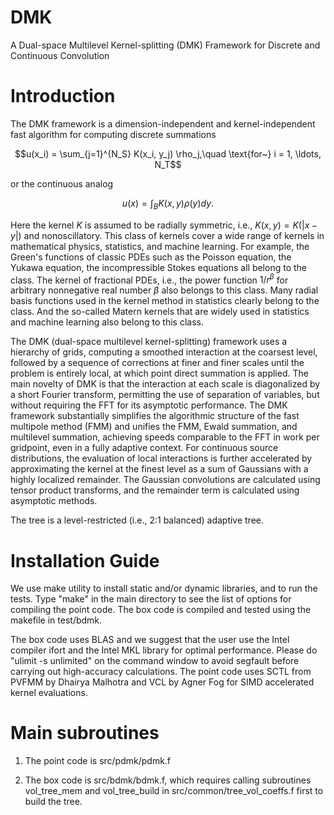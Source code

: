 # DMK
A Dual-space Multilevel Kernel-splitting (DMK) Framework for Discrete and Continuous Convolution

# Introduction

The DMK framework is a dimension-independent and kernel-independent fast algorithm for computing
discrete summations

$$u(x_i) = \sum_{j=1}^{N_S} K(x_i, y_j) \rho_j,\quad \text{for~} i = 1, \ldots, N_T$$

or the continuous analog

$$u(x) = \int_{B} K(x,y) \rho(y) dy.$$

Here the kernel $K$ is assumed to be radially symmetric, i.e., $K(x,y)=K(|x-y|)$ and
nonoscillatory. This class of kernels cover a wide range of kernels in mathematical physics,
statistics, and machine learning. For example, the Green's functions of classic PDEs such as the
Poisson equation, the Yukawa equation, the incompressible Stokes equations all belong to the
class. The kernel of fractional PDEs, i.e., the power function $1/r^\beta$ for arbitrary nonnegative
real number $\beta$ also belongs to this class. Many radial basis functions used in the kernel method
in statistics clearly belong to the class. And the so-called Matern kernels that are widely used in
statistics and machine learning also belong to this class.

The DMK (dual-space multilevel kernel-splitting) framework uses a hierarchy of grids, computing a
smoothed interaction at the coarsest level, followed by a sequence of corrections at finer and finer
scales until the problem is entirely local, at which point direct summation is applied. The main
novelty of DMK is that the interaction at each scale is diagonalized by a short Fourier transform,
permitting the use of separation of variables, but without requiring the FFT for its asymptotic
performance. The DMK framework substantially simplifies the algorithmic structure of the fast
multipole method (FMM) and unifies the FMM, Ewald summation, and multilevel summation, achieving
speeds comparable to the FFT in work per gridpoint, even in a fully adaptive context. For continuous
source distributions, the evaluation of local interactions is further accelerated by approximating
the kernel at the finest level as a sum of Gaussians with a highly localized remainder. The Gaussian
convolutions are calculated using tensor product transforms, and the remainder term is calculated
using asymptotic methods.

The tree is a level-restricted (i.e., 2:1 balanced) adaptive tree.

# Installation Guide

We use make utility to install static and/or dynamic libraries, and to run the tests. 
Type "make" in the main directory to see the list of options for compiling the point code.
The box code is compiled and tested using the makefile in test/bdmk.

The box code uses BLAS and we suggest that the user use the Intel compiler ifort and the 
Intel MKL library for optimal performance. Please do "ulimit -s unlimited" on the command 
window to avoid segfault before carrying out high-accuracy calculations. The point code uses 
SCTL from PVFMM by Dhairya Malhotra and VCL by Agner Fog for SIMD accelerated kernel evaluations. 

# Main subroutines

1. The point code is src/pdmk/pdmk.f

2. The box code is src/bdmk/bdmk.f, which requires calling subroutines
vol_tree_mem and vol_tree_build in src/common/tree_vol_coeffs.f first to build the tree.


